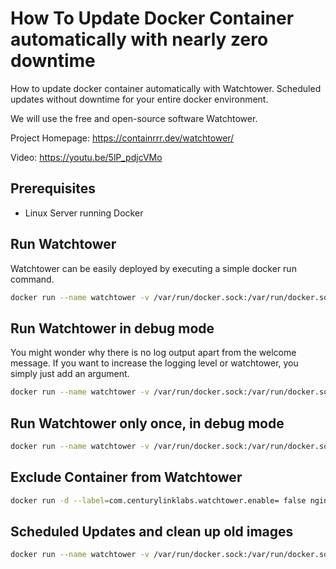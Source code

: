 # How To Update Docker Container automatically with nearly zero downtime
How to update docker container automatically with Watchtower. Scheduled updates without downtime for your entire docker environment.

We will use the free and open-source software Watchtower.

Project Homepage: https://containrrr.dev/watchtower/

Video: https://youtu.be/5lP_pdjcVMo

## Prerequisites

- Linux Server running Docker

## Run Watchtower

Watchtower can be easily deployed by executing a simple docker run command.

```bash
docker run --name watchtower -v /var/run/docker.sock:/var/run/docker.sock containrrr/watchtower
```

## Run Watchtower in debug mode

You might wonder why there is no log output apart from the welcome message. If you want to increase the logging level or watchtower, you simply just add an argument.

```bash
docker run --name watchtower -v /var/run/docker.sock:/var/run/docker.sock containrrr/watchtower --debug
```

## Run Watchtower only once, in debug mode

```bash
docker run --name watchtower -v /var/run/docker.sock:/var/run/docker.sock containrrr/watchtower --run-once --debug
```

## Exclude Container from Watchtower

```bash
docker run -d --label=com.centurylinklabs.watchtower.enable= false nginx
```

## Scheduled Updates and clean up old images

```bash
docker run --name watchtower -v /var/run/docker.sock:/var/run/docker.sock --restart unless-stopped containrrr/watchtower --schedule "0 0 4 * * *" --debug
```
